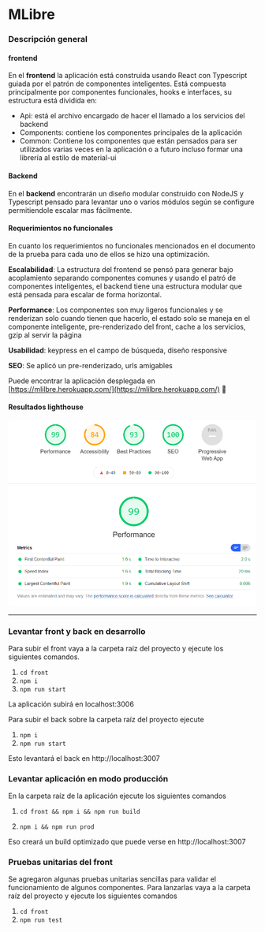 # MLibre

### Descripción general

#### frontend
En el __frontend__ la aplicación está construida usando React con Typescript guiada por el patrón de componentes inteligentes. 
Está compuesta principalmente por componentes funcionales, hooks e interfaces, su estructura está dividida
en:

* Api: está el archivo encargado de hacer el llamado a los servicios del backend
* Components: contiene los componentes principales de la aplicación 
* Common: Contiene los componentes que están pensados para ser utilizados varias veces en la aplicación o a futuro incluso formar una librería al estilo de material-ui
  
#### Backend
En el __backend__ encontrarán un diseño modular construido con NodeJS y Typescript pensado para levantar uno o varios módulos según se configure permitiendole escalar mas fácilmente.

#### Requerimientos no funcionales
En cuanto los requerimientos no funcionales mencionados en el documento de la prueba para cada uno de ellos se hizo una optimización.

**Escalabilidad**: La estructura del frontend se pensó para generar bajo acoplamiento separando componentes comunes y usando el patró de componentes inteligentes,  el backend tiene una estructura modular que está pensada para escalar de forma horizontal. 

**Performance**: Los componentes son muy ligeros funcionales y se renderizan solo cuando tienen que hacerlo, el estado solo se maneja en el componente inteligente, pre-renderizado del front, cache a los servicios, gzip al servir la página

**Usabilidad**: keypress en el campo de búsqueda, diseño responsive

**SEO**: Se aplicó un pre-renderizado, urls amigables

Puede encontrar la aplicación desplegada en [https://mlilbre.herokuapp.com/](https://mlilbre.herokuapp.com/) :rocket:


#### Resultados lighthouse

![lighthouse result](./lighthouse.PNG)

-----

 ### Levantar front y back en desarrollo
Para subir el front vaya a la carpeta raíz del proyecto y ejecute los siguientes comandos.
1. `cd front`
2. `npm i`
3. `npm run start`

La aplicación subirá en localhost:3006

Para subir el back sobre la carpeta raíz del proyecto ejecute 
  1. `npm i` 
  2. `npm run start`
  
Esto levantará el back en http://localhost:3007



### Levantar aplicación en modo producción

En la carpeta raíz de la aplicación ejecute los siguientes comandos

1. `cd front && npm i && npm run build`

2. `npm i && npm run prod`

Eso creará un build optimizado que puede verse en http://localhost:3007


### Pruebas unitarias del front
Se agregaron algunas pruebas unitarias sencillas para validar el funcionamiento de algunos componentes.
Para lanzarlas vaya a la carpeta raíz del proyecto y ejecute los siguientes comandos
1. `cd front`
2. `npm run test`
